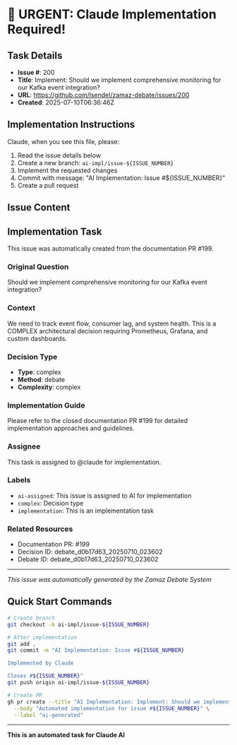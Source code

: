 # 🚨 URGENT: Claude Implementation Required!

## Task Details
- **Issue #**: 200
- **Title**: Implement: Should we implement comprehensive monitoring for our Kafka event integration?
- **URL**: https://github.com/lsendel/zamaz-debate/issues/200
- **Created**: 2025-07-10T06:36:46Z

## Implementation Instructions

Claude, when you see this file, please:

1. Read the issue details below
2. Create a new branch: `ai-impl/issue-${ISSUE_NUMBER}`
3. Implement the requested changes
4. Commit with message: "AI Implementation: Issue #${ISSUE_NUMBER}"
5. Create a pull request

## Issue Content

## Implementation Task

This issue was automatically created from the documentation PR #199.

### Original Question
Should we implement comprehensive monitoring for our Kafka event integration?

### Context
We need to track event flow, consumer lag, and system health. This is a COMPLEX architectural decision requiring Prometheus, Grafana, and custom dashboards.

### Decision Type
- **Type**: complex
- **Method**: debate
- **Complexity**: complex

### Implementation Guide
Please refer to the closed documentation PR #199 for detailed implementation approaches and guidelines.

### Assignee
This task is assigned to @claude for implementation.

### Labels
- `ai-assigned`: This issue is assigned to AI for implementation
- `complex`: Decision type
- `implementation`: This is an implementation task

### Related Resources
- Documentation PR: #199
- Decision ID: debate_d0b17d63_20250710_023602
- Debate ID: debate_d0b17d63_20250710_023602

---
*This issue was automatically generated by the Zamaz Debate System*


## Quick Start Commands

```bash
# Create branch
git checkout -b ai-impl/issue-${ISSUE_NUMBER}

# After implementation
git add .
git commit -m "AI Implementation: Issue #${ISSUE_NUMBER}

Implemented by Claude

Closes #${ISSUE_NUMBER}"
git push origin ai-impl/issue-${ISSUE_NUMBER}

# Create PR
gh pr create --title "AI Implementation: Implement: Should we implement comprehensive monitoring for our Kafka event integration?" \
  --body "Automated implementation for issue #${ISSUE_NUMBER}" \
  --label "ai-generated"
```

---
**This is an automated task for Claude AI**
